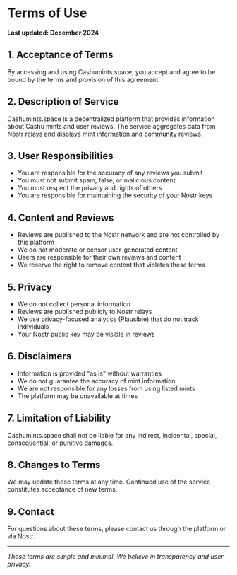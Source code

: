 # Terms of Use

**Last updated: December 2024**

## 1. Acceptance of Terms

By accessing and using Cashumints.space, you accept and agree to be bound by the terms and provision of this agreement.

## 2. Description of Service

Cashumints.space is a decentralized platform that provides information about Cashu mints and user reviews. The service aggregates data from Nostr relays and displays mint information and community reviews.

## 3. User Responsibilities

- You are responsible for the accuracy of any reviews you submit
- You must not submit spam, false, or malicious content
- You must respect the privacy and rights of others
- You are responsible for maintaining the security of your Nostr keys

## 4. Content and Reviews

- Reviews are published to the Nostr network and are not controlled by this platform
- We do not moderate or censor user-generated content
- Users are responsible for their own reviews and content
- We reserve the right to remove content that violates these terms

## 5. Privacy

- We do not collect personal information
- Reviews are published publicly to Nostr relays
- We use privacy-focused analytics (Plausible) that do not track individuals
- Your Nostr public key may be visible in reviews

## 6. Disclaimers

- Information is provided "as is" without warranties
- We do not guarantee the accuracy of mint information
- We are not responsible for any losses from using listed mints
- The platform may be unavailable at times

## 7. Limitation of Liability

Cashumints.space shall not be liable for any indirect, incidental, special, consequential, or punitive damages.

## 8. Changes to Terms

We may update these terms at any time. Continued use of the service constitutes acceptance of new terms.

## 9. Contact

For questions about these terms, please contact us through the platform or via Nostr.

---

*These terms are simple and minimal. We believe in transparency and user privacy.* 